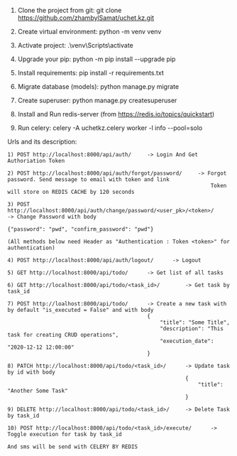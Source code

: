 1) Clone the project from git:
	git clone https://github.com/zhambylSamat/uchet.kz.git

2) Create virtual environment:
	python -m venv venv

3) Activate project:
	.\venv\Scripts\activate

4) Upgrade your pip:
	python -m pip install --upgrade pip

5) Install requirements:
	pip install -r requirements.txt

6) Migrate database (models):
	python manage.py migrate

7) Create superuser:
	python manage.py createsuperuser

8) Install and Run redis-server (from https://redis.io/topics/quickstart)

9) Run celery:
	celery -A uchetkz.celery worker -l info --pool=solo


Urls and its description:
	
	1) POST http://localhost:8000/api/auth/		-> Login And Get Authoriation Token

	2) POST http://localhost:8000/api/auth/forgot/password/		-> Forgot password. Send message to email with token and link
																	Token will store on REDIS CACHE by 120 seconds

	3) POST http://localhost:8000/api/auth/change/password/<user_pk>/<token>/		-> Change Password with body
																						{"password": "pwd", "confirm_password": "pwd"} 

	(All methods below need Header as "Authentication : Token <token>" for authentication)

	4) POST http://localhost:8000/api/auth/logout/		-> Logout

	5) GET http://localhost:8000/api/todo/		-> Get list of all tasks

	6) GET http://localhost:8000/api/todo/<task_id>/		-> Get task by task_id

	7) POST http://loalhost:8000/api/todo/		-> Create a new task with by default "is_executed = False" and with body 
												{
												    "title": "Some Title",
												    "description": "This task for creating CRUD operations",
												    "execution_date": "2020-12-12 12:00:00"
												}

	8) PATCH http://localhost:8000/api/todo/<task_id>/		-> Update task by id with body
															{
																"title": "Another Some Task"
															}

	9) DELETE http://localhost:8000/api/todo/<task_id>/		-> Delete Task by task_id

	10) POST http://localhost:8000/api/todo/<task_id>/execute/		-> Toggle execution for task by task_id
																		And sms will be send with CELERY BY REDIS